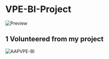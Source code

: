 # VPE-BI-Project
![Preview](https://github.com/danizrafidz/VPE-BI-Project/assets/105960343/6c3c7ddb-bf1b-4431-bd39-e86340ad90cd)

## 1 Volunteered from my project
![AAPVPE-BI](https://github.com/danizrafidz/VPE-BI-Project/assets/105960343/d7b976bb-7867-475c-b91a-33b94e0e2085)
